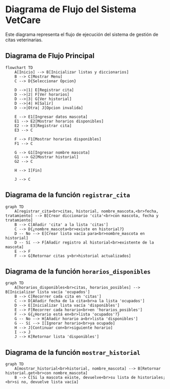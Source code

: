 # Diagrama de Flujo del Sistema VetCare

Este diagrama representa el flujo de ejecución del sistema de gestión de citas veterinarias.

## Diagrama de Flujo Principal

```mermaid
flowchart TD
    A[Inicio] --> B[Inicializar listas y diccionarios]
    B --> C[Mostrar Menu]
    C --> D{Seleccionar Opcion}
    
    D -->|1| E[Registrar cita]
    D -->|2| F[Ver horarios]
    D -->|3| G[Ver historial]
    D -->|4| H[Salir]
    D -->|Otra| J[Opcion invalida]
    
    E --> E1[Ingresar datos mascota]
    E1 --> E2[Mostrar horarios disponibles]
    E2 --> E3[Registrar cita]
    E3 --> C
    
    F --> F1[Mostrar horarios disponibles]
    F1 --> C
    
    G --> G1[Ingresar nombre mascota]
    G1 --> G2[Mostrar historial]
    G2 --> C
    
    H --> I[Fin]
    
    J --> C
```

## Diagrama de la función `registrar_cita`

```mermaid
graph TD
    A[registrar_cita<br>citas, historial, nombre_mascota,<br>fecha, tratamiento] --> B[Crear diccionario 'cita'<br>con mascota, fecha y tratamiento]
    B --> C[Añadir 'cita' a la lista 'citas']
    C --> D{¿nombre_mascota<br>existe en historial?}
    D -- No --> E[Crear lista vacía para<br>nombre_mascota en historial]
    D -- Sí --> F[Añadir registro al historial<br>existente de la mascota]
    E --> F
    F --> G[Retornar citas y<br>historial actualizados]
```

## Diagrama de la función `horarios_disponibles`

```mermaid
graph TD
    A[horarios_disponibles<br>citas, horarios_posibles] --> B[Inicializar lista vacía 'ocupados']
    B --> C[Recorrer cada cita en 'citas']
    C --> D[Añadir fecha de la cita<br>a la lista 'ocupados']
    D --> E[Inicializar lista vacía 'disponibles']
    E --> F[Recorrer cada horario<br>en 'horarios_posibles']
    F --> G{¿Horario está en<br>lista 'ocupados'?}
    G -- No --> H[Añadir horario a<br>lista 'disponibles']
    G -- Sí --> I[Ignorar horario<br>ya ocupado]
    H --> J[Continuar con<br>siguiente horario]
    I --> J
    J --> K[Retornar lista 'disponibles']
```

## Diagrama de la función `mostrar_historial`

```mermaid
graph TD
    A[mostrar_historial<br>historial, nombre_mascota] --> B[Retornar historial.get<br>con nombre_mascota]
    B --> C[Si la mascota existe, devuelve<br>su lista de historiales;<br>si no, devuelve lista vacía]
```
